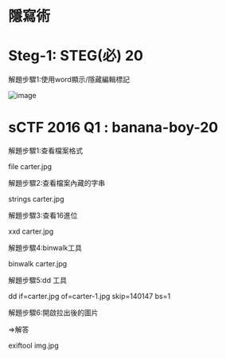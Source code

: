 # 隱寫術


# Steg-1: STEG(必) 20

解題步驟1:使用word顯示/隱藏編輯標記

![image](https://github.com/saho-yu/CTF2018/blob/master/STEG/pictures/STEG-1.png)


# sCTF 2016 Q1 : banana-boy-20

解題步驟1:查看檔案格式
 
 file carter.jpg

解題步驟2:查看檔案內藏的字串

 strings carter.jpg

解題步驟3:查看16進位

 xxd carter.jpg

解題步驟4:binwalk工具

 binwalk carter.jpg

解題步驟5:dd 工具

 dd if=carter.jpg of=carter-1.jpg skip=140147 bs=1

解題步驟6:開啟拉出後的圖片


 =>解答 

exiftool img.jpg


